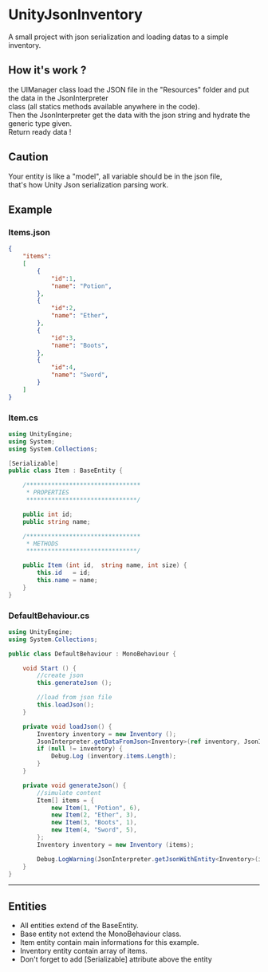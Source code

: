 # UnityJsonInventory
A small project with json serialization and loading datas to a simple inventory.
## How it's work ?
the UIManager class load the JSON file in the "Resources" folder and put the data in the JsonInterpreter  
class (all statics methods available anywhere in the code).  
Then the JsonInterpreter get the data with the json string and hydrate the generic type given.  
Return ready data !

## Caution
Your entity is like a "model", all variable should be in the json file,  
that's how Unity Json serialization parsing work.

## Example

### Items.json
```json
{
    "items":
    [
        {
            "id":1,
            "name": "Potion",
        },
        {
            "id":2,
            "name": "Ether",
        },
        {
            "id":3,
            "name": "Boots",
        },
        {
            "id":4,
            "name": "Sword",
        }
    ]
}
```

### Item.cs
```csharp
using UnityEngine;
using System;
using System.Collections;

[Serializable]
public class Item : BaseEntity {

	/********************************
	 * PROPERTIES
	 *******************************/

	public int id;
	public string name;

	/********************************
	 * METHODS
	 *******************************/

	public Item (int id,  string name, int size) {
		this.id	  = id;
		this.name = name;
	}
}
```

### DefaultBehaviour.cs
```csharp
using UnityEngine;
using System.Collections;

public class DefaultBehaviour : MonoBehaviour {

	void Start () {
		//create json
		this.generateJson ();

		//load from json file
		this.loadJson();
	}

	private void loadJson() {
		Inventory inventory = new Inventory ();
		JsonInterpreter.getDataFromJson<Inventory>(ref inventory, JsonInterpreter.getJsonFromFile("inventory"));
		if (null != inventory) {
			Debug.Log (inventory.items.Length);
		}
	} 

	private void generateJson() {
		//simulate content
		Item[] items = {
			new Item(1, "Potion", 6),
			new Item(2, "Ether", 3),
			new Item(3, "Boots", 1),
			new Item(4, "Sword", 5),
		};
		Inventory inventory = new Inventory (items);

		Debug.LogWarning(JsonInterpreter.getJsonWithEntity<Inventory>(inventory));
	}
}
```

----

## Entities
- All entities extend of the BaseEntity.
- Base entity not extend the MonoBehaviour class.
- Item entity contain main informations for this example.
- Inventory entity contain array of items.
- Don't forget to add [Serializable] attribute above the entity
